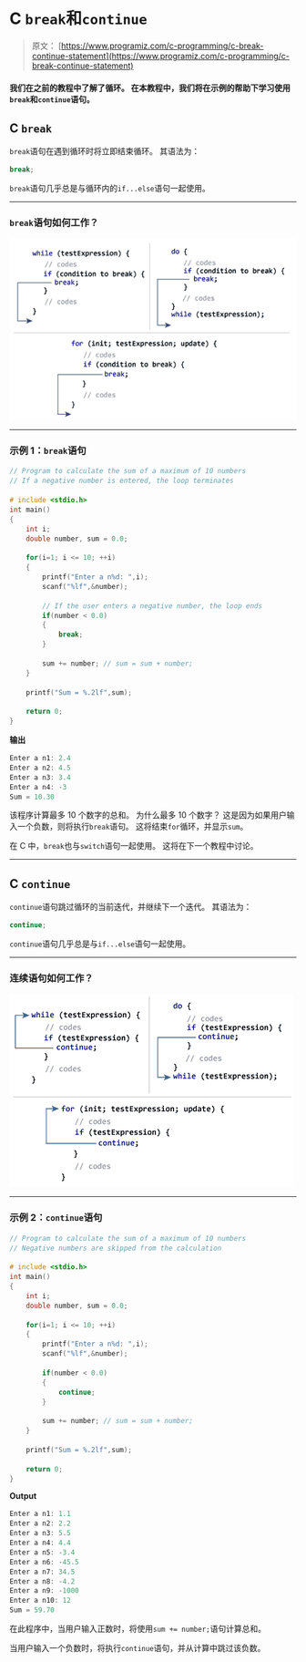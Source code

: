 # C `break`和`continue`

> 原文： [https://www.programiz.com/c-programming/c-break-continue-statement](https://www.programiz.com/c-programming/c-break-continue-statement)

#### 我们在之前的教程中了解了循环。 在本教程中，我们将在示例的帮助下学习使用`break`和`continue`语句。

## C `break`

`break`语句在遇到循环时将立即结束循环。 其语法为：

```c
break;
```

`break`语句几乎总是与循环内的`if...else`语句一起使用。

* * *

### `break`语句如何工作？

![Working of break statement](img/41d5f79fd28eedd20e3f56d5f7ca883d.png)

* * *

### 示例 1：`break`语句

```c
// Program to calculate the sum of a maximum of 10 numbers
// If a negative number is entered, the loop terminates

# include <stdio.h>
int main()
{
    int i;
    double number, sum = 0.0;

    for(i=1; i <= 10; ++i)
    {
        printf("Enter a n%d: ",i);
        scanf("%lf",&number);

        // If the user enters a negative number, the loop ends
        if(number < 0.0)
        {
            break;
        }

        sum += number; // sum = sum + number;
    }

    printf("Sum = %.2lf",sum);

    return 0;
}
```

**输出**

```c
Enter a n1: 2.4
Enter a n2: 4.5
Enter a n3: 3.4
Enter a n4: -3
Sum = 10.30
```

该程序计算最多 10 个数字的总和。 为什么最多 10 个数字？ 这是因为如果用户输入一个负数，则将执行`break`语句。 这将结束`for`循环，并显示`sum`。

在 C 中，`break`也与`switch`语句一起使用。 这将在下一个教程中讨论。

* * *

## C `continue`

`continue`语句跳过循环的当前迭代，并继续下一个迭代。 其语法为：

```c
continue;
```

`continue`语句几乎总是与`if...else`语句一起使用。

* * *

### 连续语句如何工作？

![Working of continue statement in C programming](img/e08f9a7539b395e7f072ff699b25152c.png)

* * *

### 示例 2：`continue`语句

```c
// Program to calculate the sum of a maximum of 10 numbers
// Negative numbers are skipped from the calculation

# include <stdio.h>
int main()
{
    int i;
    double number, sum = 0.0;

    for(i=1; i <= 10; ++i)
    {
        printf("Enter a n%d: ",i);
        scanf("%lf",&number);

        if(number < 0.0)
        {
            continue;
        }

        sum += number; // sum = sum + number;
    }

    printf("Sum = %.2lf",sum);

    return 0;
}
```

**Output**

```c
Enter a n1: 1.1
Enter a n2: 2.2
Enter a n3: 5.5
Enter a n4: 4.4
Enter a n5: -3.4
Enter a n6: -45.5
Enter a n7: 34.5
Enter a n8: -4.2
Enter a n9: -1000
Enter a n10: 12
Sum = 59.70
```

在此程序中，当用户输入正数时，将使用`sum += number;`语句计算总和。

当用户输入一个负数时，将执行`continue`语句，并从计算中跳过该负数。